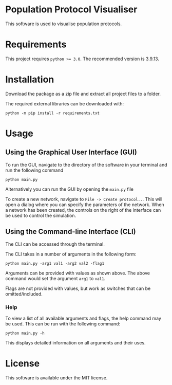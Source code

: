 # Population Protocol Visualiser
This software is used to visualise population protocols.

# Requirements
This project requires `python >= 3.0`. The recommended version is 3.9.13.

# Installation
Download the package as a zip file and extract all project files to a folder.

The required external libraries can be downloaded with:

`python -m pip install -r requirements.txt`

# Usage

## Using the Graphical User Interface (GUI)

To run the GUI, navigate to the directory of the software in your terminal and run the following command

`python main.py`

Alternatively you can run the GUI by opening the `main.py` file

To create a new network, navigate to `File -> Create protocol..`. This will open a dialog where you can specify the parameters of the network. When a network has been created, the controls on the right of the interface can be used to control the simulation.

## Using the Command-line Interface (CLI)

The CLI can be accessed through the terminal.

The CLI takes in a number of arguments in the following form:

`python main.py -arg1 val1 -arg2 val2 -flag1`

Arguments can be provided with values as shown above. The above command would set the argument `arg1` to `val1`.

Flags are not provided with values, but work as switches that can be omitted/included. 

### Help
To view a list of all available arguments and flags, the help command may be used. This can be run with the following command:

`python main.py -h`

This displays detailed information on all arguments and their uses.
# License
This software is available under the MIT license.
